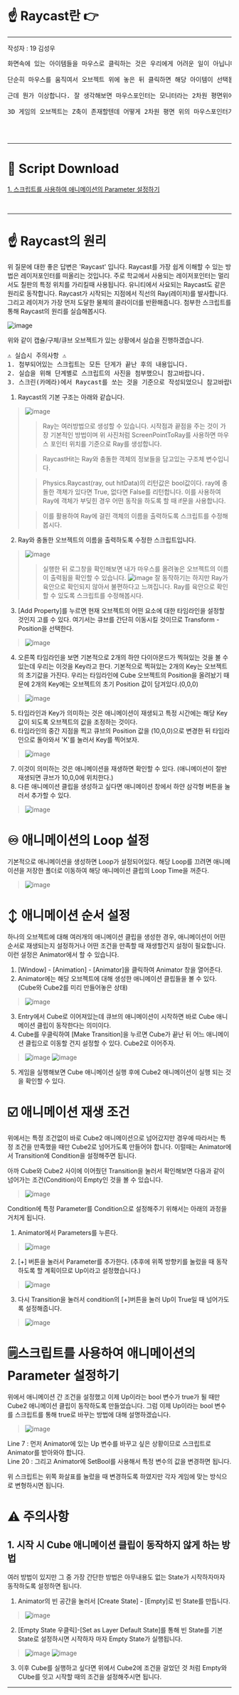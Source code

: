 # ☝️ Raycast란 👉

---
작성자 : 19 김성우
<pre>
화면속에 있는 아이템들을 마우스로 클릭하는 것은 우리에게 어려운 일이 아닙니다. <br> 
단순히 마우스를 움직여서 오브젝트 위에 놓은 뒤 클릭하면 해당 아이템이 선택됩니다. <br>
근데 뭔가 이상합니다. 잘 생각해보면 마우스포인터는 모니터라는 2차원 평면위에 존재합니다. 2D 게임이야 같은 2차원 평면이라 그렇다치더라도<br>
3D 게임의 오브젝트는 Z축이 존재할텐데 어떻게 2차원 평면 위의 마우스포인터가 오브젝트와 만날 수 있었을까요?<br>


</pre>

---

# 📓 Script Download

[1. 스크립트를 사용하여 애니메이션의 Parameter 설정하기](https://github.com/starhome7/GG_Unity_GitHub/blob/main/Unity_Basic/6.%20%EC%95%A0%EB%8B%88%EB%A9%94%EC%9D%B4%EC%85%98%EC%9D%B4%EB%9E%80/Animation_Script/Cube_Parameter.cs)


<br>

---


# ☝️ Raycast의 원리
위 질문에 대한 좋은 답변은 'Raycast' 입니다. Raycast를 가장 쉽게 이해할 수 있는 방법은 레이저포인터를 떠올리는 것입니다.
주로 학교에서 사용되는 레이저포인터는 멀리서도 칠판의 특정 위치를 가리킬때 사용됩니다. 유니티에서 사요되는 Raycast도 같은 원리로 동작합니다.
Raycast가 시작되는 지점에서 직선의 Ray(레이저)를 발사합니다. 그리고 레이저가 가장 먼저 도달한 물체의 콜라이더를 반환해줍니다.
첨부한 스크립트를 통해 Raycast의 원리를 실습해봅시다.

![image](./ray_pic/ray1.png)

위와 같이 캡슐/구체/큐브 오브젝트가 있는 상황에서 실습을 진행하겠습니다.

<pre>
⚠️ 실습시 주의사항 ⚠️
1. 첨부되어있는 스크립트는 모든 단게가 끝난 후의 내용입니다.
2. 실습을 위해 단계별로 스크립트의 사진을 첨부했으니 참고바랍니다. 
3. 스크린(카메라)에서 Raycast를 쏘는 것을 기준으로 작성되었으니 참고바랍니다.
</pre>


1. Raycast의 기본 구조는 아래와 같습니다. 
> ![image](./ray_pic/ray2.png)
> 
>> Ray는 여러방법으로 생성할 수 있습니다. 시작점과 끝점을 주는 것이 가장 기본적인 방법이며 위 사진처럼 ScreenPointToRay를 사용하면 마우스 포인터 위치를 기준으로 Ray를 생성합니다.
> 
> >RaycastHit는 Ray와 충돌한 객체의 정보들을 담고있는 구조체 변수입니다.
> 
> >Physics.Raycast(ray, out hitData)의 리턴값은 bool값이다. ray에 충돌한 객체가 있다면 True, 없다면 False를 리턴합니다. 이를 사용하여 Ray에 객체가 부딪힌 경우 어떤 동작을 하도록 할 때 if문을 사용합니다.
> 
> >이를 활용하여 Ray에 걸린 객체의 이름을 출력하도록 스크립트를 수정해봅시다.

2. Ray와 충돌한 오브젝트의 이름을 출력하도록 수정한 스크립트입니다.
> ![image](./ray_pic/ray3.png)
>
> > 실행한 뒤 로그창을 확인해보면 내가 마우스를 올려놓은 오브젝트의 이름이 출력됨을 확인할 수 있습니다.
> ![image](./ray_pic/ray4.png)
> > 잘 동작하기는 하지만 Ray가 육안으로 확인되지 않아서 불편하다고 느껴집니다. Ray를 육안으로 확인할 수 있도록 스크립트를 수정해봅시다.

3. [Add Property]를 누르면 현재 오브젝트의 어떤 요소에 대한 타임라인을 설정할 것인지 고를 수 있다. 여기서는 큐브를 간단히 이동시킬 것이므로 Transform - Position을 선택한다.
> ![image](./ani_pic/ani2.png)
4. 오른쪽 타임라인을 보면 기본적으로 2개의 하얀 다이아몬드가 찍혀있는 것을 볼 수 있는데 우리는 이것을 Key라고 한다. 기본적으로 찍혀있는 2개의 Key는 오브젝트의 초기값을 가진다. 우리는 타임라인에 Cube 오브젝트의 Position을 올려놨기 때문에 2개의 Key에는 오브젝트의 초기 Position 값이 담겨있다.(0,0,0)
> ![image](./ani_pic/ani3.png)
5. 타임라인과 Key가 의미하는 것은 애니메이션이 재생되고 특정 시간에는 해당 Key값이 되도록 오브젝트의 값을 조정하는 것이다.
6. 타임라인의 중간 지점을 찍고 큐브의 Position 값을 (10,0,0)으로 변경한 뒤 타임라인으로 돌아와서 'K'를 눌러서 Key를 찍어보자.
> ![image](./ani_pic/ani4.png)
7. 이것이 의미하는 것은 애니메이션을 재생하면 확인할 수 있다. (애니메이션이 절반 재생되면 큐브가 10,0,0에 위치한다.)
8. 다른 애니메이션 클립을 생성하고 싶다면 애니메이션 창에서 하얀 삼각형 버튼을 눌러서 추가할 수 있다.
> ![image](./ani_pic/ani6.png)


# ♾️ 애니메이션의 Loop 설정
기본적으로 애니메이션을 생성하면 Loop가 설정되어있다. 해당 Loop를 끄려면 애니메이션을 저장한 폴더로 이동하여 해당 애니메이션 클립의 Loop Time을 꺼준다.
> ![image](./ani_pic/ani5.png)

# ↕️ 애니메이션 순서 설정
하나의 오브젝트에 대해 여러개의 애니메이션 클립을 생성한 경우, 애니메이션이 어떤 순서로 재생되는지 설정하거나 어떤 조건을 만족할 때 재생할건지 설정이 필요합니다.
이런 설정은 Animator에서 할 수 있습니다.

1. [Window] - [Animation] - [Animator]을 클릭하여 Animator 창을 열어준다.
2. Animator에는 해당 오브젝트에 대해 생성한 애니메이션 클립들을 볼 수 있다.(Cube와 Cube2를 미리 만들어놓은 상태)
> ![image](./ani_pic/ani7.png)
3. Entry에서 Cube로 이어져있는데 큐브의 애니메이션이 시작하면 바로 Cube 애니메이션 클립이 동작한다는 의미이다.
4. Cube를 우클릭하여 [Make Transition]을 누르면 Cube가 끝난 뒤 어느 애니메이션 클립으로 이동할 건지 설정할 수 있다. Cube2로 이어주자.
> ![image](./ani_pic/ani8.png)
> ![image](./ani_pic/ani9.png)
5. 게임을 실행해보면 Cube 애니메이션 실행 후에 Cube2 애니메이션이 실행 되는 것을 확인할 수 있다.

# ☑️ 애니메이션 재생 조건
위에서는 특정 조건없이 바로 Cube2 애니메이션으로 넘어갔지만 경우에 따라서는 특정 조건을 만족했을 때만 Cube2로 넘어가도록 만들어야 합니다.
이럴때는 Animator에서 Transition에 Condition을 설정해주면 됩니다.

아까 Cube와 Cube2 사이에 이어줬던 Transition을 눌러서 확인해보면 다음과 같이 넘어가는 조건(Condition)이 Empty인 것을 볼 수 있습니다.
> ![image](./ani_pic/ani10.png)

Condition에 특정 Parameter를 Condition으로 설정해주기 위해서는 아래의 과정을 거치게 됩니다.

1. Animator에서 Parameters를 누른다.
> ![image](./ani_pic/ani11.png)
2. [+] 버튼을 눌러서 Parameter를 추가한다. (추후에 위쪽 방향키를 눌렀을 때 동작하도록 할 계획이므로 Up이라고 설정했습니다.)
> ![image](./ani_pic/ani12.png)
3. 다시 Transition을 눌러서 condition의 [+]버튼을 눌러 Up이 True일 때 넘어가도록 설정해줍니다.
> ![image](./ani_pic/ani13.png)

# 🗒️스크립트를 사용하여 애니메이션의 Parameter 설정하기
위에서 애니메이션 간 조건을 설정했고 이제 Up이라는 bool 변수가 true가 될 때만 Cube2 애니메이션 클립이 동작하도록 만들었습니다.
그럼 이제 Up이라는 bool 변수를 스크립트를 통해 true로 바꾸는 방법에 대해 설명하겠습니다.

> ![image](./ani_pic/ani14.png)

Line 7 : 먼저 Animator에 있는 Up 변수를 바꾸고 싶은 상황이므로 스크립트로 Animator를 받아와야 합니다. <br>
Line 20 : 그리고 Animator에 SetBool를 사용해서 특정 변수의 값을 변경하면 됩니다.

위 스크립트는 위쪽 화살표를 눌렀을 때 변경하도록 하였지만 각자 게임에 맞는 방식으로 변형하시면 됩니다.

# ⚠️ 주의사항

## 1. 시작 시 Cube 애니메이션 클립이 동작하지 않게 하는 방법
여러 방법이 있지만 그 중 가장 간단한 방법은 아무내용도 없는 State가 시작하자마자 동작하도록 설정하면 됩니다.

1. Animator의 빈 공간을 눌러서 [Create State] - [Empty]로 빈 State를 만듭니다.
> ![image](./ani_pic/ani15.png)
2. [Empty State 우클릭]-[Set as Layer Default State]를 통해 빈 State를 기본 State로 설정하시면 시작하자 마자 Empty State가 실행됩니다.
> ![image](./ani_pic/ani16.png)
> ![image](./ani_pic/ani17.png)
3. 이후 Cube를 실행하고 싶다면 위에서 Cube2에 조건을 걸었던 것 처럼 Empty와 CUbe를 잇고 시작할 때의 조건을 설정해주시면 됩니다.


---







